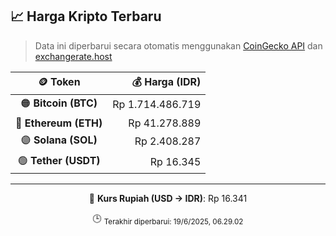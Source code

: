 

<!-- HARGA_KRIPTO -->
## 📈 Harga Kripto Terbaru

> Data ini diperbarui secara otomatis menggunakan [CoinGecko API](https://www.coingecko.com/) dan [exchangerate.host](https://exchangerate.host/)

<div align="center">

| 🪙 Token | 💰 Harga (IDR) |
|:------:|---------------:|
| 🟠 **Bitcoin (BTC)**   | Rp 1.714.486.719 |
| 🔵 **Ethereum (ETH)**  | Rp 41.278.889 |
| 🟣 **Solana (SOL)**    | Rp 2.408.287 |
| 🟢 **Tether (USDT)**   | Rp 16.345 |

---

💱 **Kurs Rupiah (USD → IDR)**: Rp 16.341

🕒 <sub>Terakhir diperbarui: 19/6/2025, 06.29.02</sub>

</div>
<!-- /HARGA_KRIPTO -->